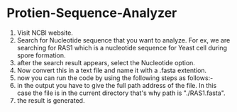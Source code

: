 # Protien-Sequence-Analyzer

1) Visit NCBI website.
2) Search for Nucleotide sequence that you want to analyze. For ex, we are searching for RAS1 which is a nucleotide sequence for Yeast cell during spore formation.
3) after the search result appears, select the Nucleotide option.
4) Now convert this in a text file and name it with a .fasta extention.
5) now you can run the code by using the following steps as follows:-
6) in the output you have to give the full path address of the file. In this case the file is in the current directory that's why path is "./RAS1.fasta".
7) the result is generated.
